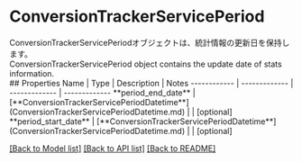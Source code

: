 # ConversionTrackerServicePeriod

<div lang=\"ja\">ConversionTrackerServicePeriodオブジェクトは、統計情報の更新日を保持します。</div> <div lang=\"en\">ConversionTrackerServicePeriod object contains the update date of stats information.</div> 
## Properties
Name | Type | Description | Notes
------------ | ------------- | ------------- | -------------
**period_end_date** | [**ConversionTrackerServicePeriodDatetime**](ConversionTrackerServicePeriodDatetime.md) |  | [optional] 
**period_start_date** | [**ConversionTrackerServicePeriodDatetime**](ConversionTrackerServicePeriodDatetime.md) |  | [optional] 

[[Back to Model list]](../README.md#documentation-for-models) [[Back to API list]](../README.md#documentation-for-api-endpoints) [[Back to README]](../README.md)


